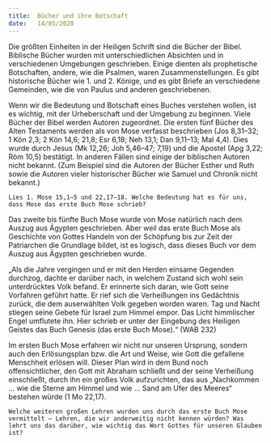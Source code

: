 ```yaml
---
title:  Bücher und ihre Botschaft
date:   14/05/2020
---
```


Die größten Einheiten in der Heiligen Schrift sind die Bücher der Bibel. Biblische Bücher wurden mit unterschiedlichen Absichten und in verschiedenen Umgebungen geschrieben. Einige dienten als prophetische Botschaften, andere, wie die Psalmen, waren Zusammenstellungen. Es gibt historische Bücher wie 1. und 2. Könige, und es gibt Briefe an verschiedene Gemeinden, wie die von Paulus und anderen geschriebenen.

Wenn wir die Bedeutung und Botschaft eines Buches verstehen wollen, ist es wichtig, mit der Urheberschaft und der Umgebung zu beginnen. Viele Bücher der Bibel werden Autoren zugeordnet. Die ersten fünf Bücher des Alten Testaments werden als von Mose verfasst beschrieben (Jos 8,31–32; 1 Kön 2,3; 2 Kön 14,6; 21,8; Esr 6,18; Neh 13,1; Dan 9,11–13; Mal 4,4). Dies wurde durch Jesus (Mk 12,26; Joh 5,46–47; 7,19) und die Apostel (Apg 3,22; Röm 10,5) bestätigt. In anderen Fällen sind einige der biblischen Autoren nicht bekannt. (Zum Beispiel sind die Autoren der Bücher Esther und Ruth sowie die Autoren vieler historischer Bücher wie Samuel und Chronik nicht bekannt.)

`Lies 1. Mose 15,1–5 und 22,17–18. Welche Bedeutung hat es für uns, dass Mose das erste Buch Mose schrieb?`

Das zweite bis fünfte Buch Mose wurde von Mose natürlich nach dem Auszug aus Ägypten geschrieben. Aber weil das erste Buch Mose als Geschichte von Gottes Handeln von der Schöpfung bis zur Zeit der Patriarchen die Grundlage bildet, ist es logisch, dass dieses Buch vor dem Auszug aus Ägypten geschrieben wurde.

„Als die Jahre vergingen und er mit den Herden einsame Gegenden durchzog, dachte er darüber nach, in welchem Zustand sich wohl sein unterdrücktes Volk befand. Er erinnerte sich daran, wie Gott seine Vorfahren geführt hatte. Er rief sich die Verheißungen ins Gedächtnis zurück, die dem auserwählten Volk gegeben worden waren. Tag und Nacht stiegen seine Gebete für Israel zum Himmel empor. Das Licht himmlischer Engel umflutete ihn. Hier schrieb er unter der Eingebung des Heiligen Geistes das Buch Genesis (das erste Buch Mose).“ (WAB 232)

Im ersten Buch Mose erfahren wir nicht nur unseren Ursprung, sondern auch den Erlösungsplan bzw. die Art und Weise, wie Gott die gefallene Menschheit erlösen will. Dieser Plan wird in dem Bund noch offensichtlicher, den Gott mit Abraham schließt und der seine Verheißung einschließt, durch ihn ein großes Volk aufzurichten, das aus „Nachkommen … wie die Sterne am Himmel und wie … Sand am Ufer des Meeres“ bestehen würde (1 Mo 22,17).

`Welche weiteren großen Lehren wurden uns durch das erste Buch Mose vermittelt – Lehren, die wir anderweitig nicht kennen würden? Was lehrt uns das darüber, wie wichtig das Wort Gottes für unseren Glauben ist?`
